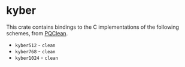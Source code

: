 # kyber

This crate contains bindings to the C implementations of the following schemes, from [PQClean][pqc].

 * ``kyber512`` - ``clean``
 * ``kyber768`` - ``clean``
 * ``kyber1024`` - ``clean``


[pqc]: https://github.com/PQClean/PQClean/